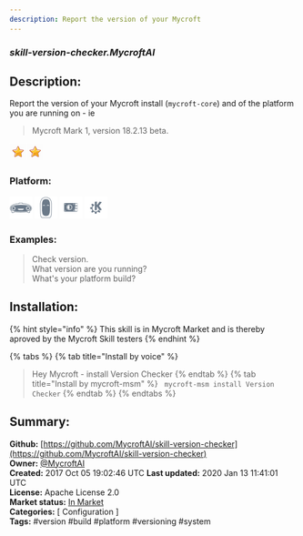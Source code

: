 ```yaml
---
description: Report the version of your Mycroft
---
```


### _skill-version-checker.MycroftAI_  
## Description:  
Report the version of your Mycroft install (`mycroft-core`) and of the platform you are running on - ie
> Mycroft Mark 1, version 18.2.13 beta.  
  
![](../.gitbook/assets/star.png)![](../.gitbook/assets/star.png)  
  
### Platform:  
 ![Mark I](../.gitbook/assets/mark-1-icon.png)  ![Mark II](../.gitbook/assets/mark-2-icon.png)  ![Picroft](../.gitbook/assets/picroft-icon.png)  ![plasmoid](../.gitbook/assets/kde.png)   
### Examples:  
> Check version.  
> What version are you running?  
> What's your platform build?  
  
## Installation:  
{% hint style="info" %}
This skill is in Mycroft Market and is thereby aproved by the Mycroft Skill testers
{% endhint %}
    
{% tabs %}
{% tab title="Install by voice" %}
> Hey Mycroft - install Version Checker
{% endtab %}
  {% tab title="Install by mycroft-msm" %}
``` mycroft-msm install Version Checker```
{% endtab %}
  {% endtabs %}
    
## Summary:  
**Github:** [https://github.com/MycroftAI/skill-version-checker](https://github.com/MycroftAI/skill-version-checker)  
**Owner:** [@MycroftAI](https://github.com/MycroftAI)  
**Created:** 2017 Oct 05 19:02:46 UTC  **Last updated:** 2020 Jan 13 11:41:01 UTC  
**License:** Apache License 2.0  
**Market status:** [In Market](https://market.mycroft.ai/skill/mycroft-version-checker)  
**Categories:** [ Configuration ]   
**Tags:** \#version \#build \#platform \#versioning \#system   
